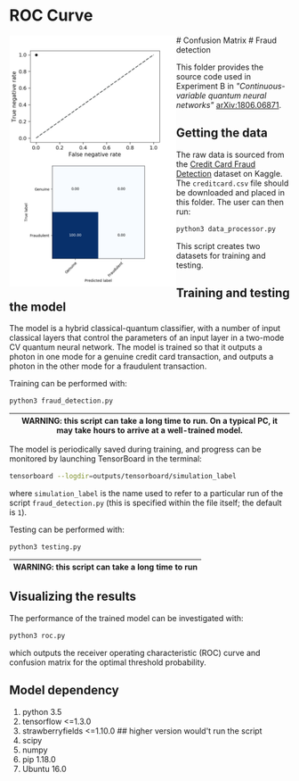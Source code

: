 # ROC Curve
<img align="left" src="https://github.com/zaheerkhancs/QuantumNeuralNetwork/blob/master/roc.png" width=300px>
# Confusion Matrix
<img align="left" src="https://github.com/zaheerkhancs/QuantumNeuralNetwork/blob/master/confusion.png" width=300px>
# Fraud detection

This folder provides the source code used in Experiment B in *"Continuous-variable quantum neural networks"* [arXiv:1806.06871](https://arxiv.org/abs/1806.06871).

## Getting the data

The raw data is sourced from the [Credit Card Fraud Detection](https://www.kaggle.com/mlg-ulb/creditcardfraud) dataset on Kaggle. The `creditcard.csv` file should be downloaded and placed in this folder. The user can then run:
```bash
python3 data_processor.py
```
This script creates two datasets for training and testing.

## Training and testing the model

The model is a hybrid classical-quantum classifier, with a number of input classical layers that control the parameters of an input layer in a two-mode CV quantum neural network. The model is trained so that it outputs a photon in one mode for a genuine credit card transaction, and outputs a photon in the other mode for a fraudulent transaction.

Training can be performed with:
```bash
python3 fraud_detection.py
```
| WARNING: this script can take a long time to run. On a typical PC, it may take hours to arrive at a well-trained model. |
| --- |

The model is periodically saved during training, and progress can be monitored by launching TensorBoard in the terminal:
```bash
tensorboard --logdir=outputs/tensorboard/simulation_label
```
where `simulation_label` is the name used to refer to a particular run of the script `fraud_detection.py` (this is specified within the file itself; the default is `1`).

Testing can be performed with:
```bash
python3 testing.py
```
| WARNING: this script can take a long time to run|
| --- |

## Visualizing the results

The performance of the trained model can be investigated with:
```bash
python3 roc.py
```
which outputs the receiver operating characteristic (ROC) curve and confusion matrix for the optimal threshold probability.


## Model dependency
1. python 3.5
2. tensorflow <=1.3.0
3. strawberryfields <=1.10.0 ## higher version would't run the script
4. scipy 
5. numpy
6. pip 1.18.0
7. Ubuntu 16.0

